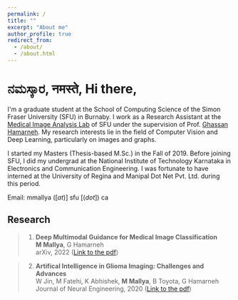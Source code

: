 ```yaml
---
permalink: /
title: ""
excerpt: "About me"
author_profile: true
redirect_from: 
  - /about/
  - /about.html
---
```


<!-- Welcome to my e-home! -->


ನಮಸ್ಕಾರ, नमस्ते, Hi there,
===

I'm a graduate student at the School of Computing Science of the Simon Fraser University (SFU) in Burnaby. I work as a Research Assistant at the [Medical Image Analysis Lab](https://www.medicalimageanalysis.com/) of SFU under the supervision of Prof. [Ghassan Hamarneh](https://scholar.google.com/citations?user=61DdlkAAAAAJ). My research interests lie in the field of Computer Vision and Deep Learning, particularly on images and graphs.

I started my Masters (Thesis-based M.Sc.) in the Fall of 2019. Before joining SFU, I did my undergrad at the National Institute of Technology Karnataka in Electronics and Communication Engineering. I was fortunate to have interned at the University of Regina and Manipal Dot Net Pvt. Ltd. during this period. 

<!-- Here's my [CV](https://drive.google.com/file/d/1Rg--6h9s2V9dd5wZNkomOUAA29ZV3pAq/view?usp=sharing).-->

Email: mmallya ([_at_)] sfu [(_dot_]) ca


Research
---

> 1. **Deep Multimodal Guidance for Medical Image Classification**  
  > **M Mallya**, G Hamarneh  
  > arXiv, 2022 ([Link to the pdf](https://arxiv.org/pdf/2203.05683.pdf))  
  
> 2. **Artifical Intelligence in Glioma Imaging: Challenges and Advances**  
  > W Jin, M Fatehi, K Abhishek, **M Mallya**, B Toyota, G Hamarneh  
  > Journal of Neural Engineering, 2020 ([Link to the pdf](https://iopscience.iop.org/article/10.1088/1741-2552/ab8131/pdf))  
